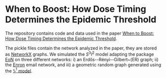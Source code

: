 # When to Boost: How Dose Timing Determines the Epidemic Threshold

The repository contains code and data used in the paper [When to Boost: How Dose Timing Determines the Epidemic Threshold](https://arxiv.org/abs/2502.16715). 

The pickle files contain the network analyzed in the paper, they are stored as [NetworkX](https://networkx.org) graphs. 
We simulated the $S^3I^2$ model adapting the package [EoN](https://epidemicsonnetworks.readthedocs.io/en/latest/index.html) on three different networks: i) an Erdős--Rényi--Gilbert~(ER) graph; 
ii) the [Enron](https://snap.stanford.edu/data/email-Enron.html) email network, and iii) a geometric random graph generated using the [$\mathbb{S}^1$ model](https://journals.aps.org/prl/abstract/10.1103/PhysRevLett.100.078701).




